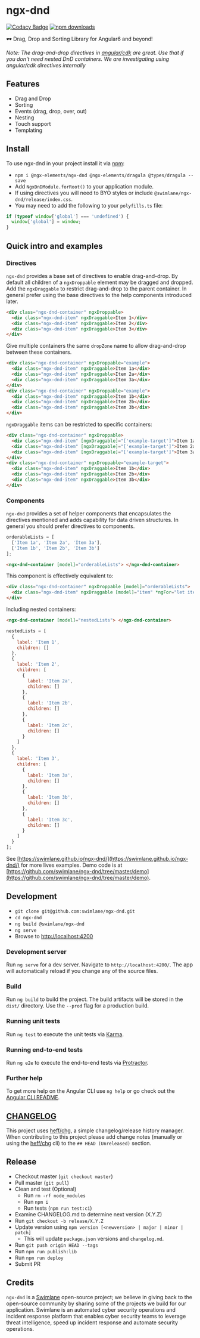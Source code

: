 # ngx-dnd

[![Codacy Badge](https://api.codacy.com/project/badge/Grade/06120385a7c84f18801b7b7c36e9fc82)](https://www.codacy.com/app/hypercubed/ngx-dnd?utm_source=github.com&utm_medium=referral&utm_content=swimlane/ngx-dnd&utm_campaign=Badge_Grade) [![npm downloads](https://img.shields.io/npm/dm/@swimlane/ngx-dnd.svg)](https://npmjs.org/@swimlane/ngx-dnd)

🕶 Drag, Drop and Sorting Library for Angular6 and beyond!

_Note: The drag-and-drop directives in [angular/cdk](https://material.angular.io/cdk/drag-drop/overview) are great. Use that if you don't need nested DnD containers. We are investigating using angular/cdk directives internally_

## Features

- Drag and Drop
- Sorting
- Events (drag, drop, over, out)
- Nesting
- Touch support
- Templating

## Install

To use ngx-dnd in your project install it via [npm](https://www.npmjs.com/package/@swimlane/ngx-dnd):

- `npm i @ngx-elements/ngx-dnd @ngx-elements/dragula @types/dragula --save`
- Add `NgxDnDModule.forRoot()` to your application module.
- If using directives you will need to BYO styles or include `@swimlane/ngx-dnd/release/index.css`.
- You may need to add the following to your `polyfills.ts` file:

```js
if (typeof window['global'] === 'undefined') {
  window['global'] = window;
}
```

## Quick intro and examples

### Directives

`ngx-dnd` provides a base set of directives to enable drag-and-drop. By default all children of a `ngxDroppable` element may be dragged and dropped. Add the `ngxDraggable` to restrict drag-and-drop to the parent container. In general prefer using the base directives to the help components introduced later.

```html
<div class="ngx-dnd-container" ngxDroppable>
  <div class="ngx-dnd-item" ngxDraggable>Item 1</div>
  <div class="ngx-dnd-item" ngxDraggable>Item 2</div>
  <div class="ngx-dnd-item" ngxDraggable>Item 3</div>
</div>
```

Give multiple containers the same `dropZone` name to allow drag-and-drop between these containers.

```html
<div class="ngx-dnd-container" ngxDroppable="example">
  <div class="ngx-dnd-item" ngxDraggable>Item 1a</div>
  <div class="ngx-dnd-item" ngxDraggable>Item 2a</div>
  <div class="ngx-dnd-item" ngxDraggable>Item 3a</div>
</div>
<div class="ngx-dnd-container" ngxDroppable="example">
  <div class="ngx-dnd-item" ngxDraggable>Item 1b</div>
  <div class="ngx-dnd-item" ngxDraggable>Item 2b</div>
  <div class="ngx-dnd-item" ngxDraggable>Item 3b</div>
</div>
```

`ngxDraggable` items can be restricted to specific containers:

```html
<div class="ngx-dnd-container" ngxDroppable>
  <div class="ngx-dnd-item" [ngxDraggable]="['example-target']">Item 1a</div>
  <div class="ngx-dnd-item" [ngxDraggable]="['example-target']">Item 2a</div>
  <div class="ngx-dnd-item" [ngxDraggable]="['example-target']">Item 3a</div>
</div>
<div class="ngx-dnd-container" ngxDroppable="example-target">
  <div class="ngx-dnd-item" ngxDraggable>Item 1b</div>
  <div class="ngx-dnd-item" ngxDraggable>Item 2b</div>
  <div class="ngx-dnd-item" ngxDraggable>Item 3b</div>
</div>
```

### Components

`ngx-dnd` provides a set of helper components that encapsulates the directives mentioned and adds capability for data driven structures. In general you should prefer directives to components.

```js
orderableLists = [
  ['Item 1a', 'Item 2a', 'Item 3a'],
  ['Item 1b', 'Item 2b', 'Item 3b']
];
```

```html
<ngx-dnd-container [model]="orderableLists"> </ngx-dnd-container>
```

This component is effectively equivalent to:

```html
<div class="ngx-dnd-container" ngxDroppable [model]="orderableLists">
  <div class="ngx-dnd-item" ngxDraggable [model]="item" *ngFor="let item of orderableLists">{{item}}</div>
</div>
```

Including nested containers:

```html
<ngx-dnd-container [model]="nestedLists"> </ngx-dnd-container>
```

```js
nestedLists = [
  {
    label: 'Item 1',
    children: []
  },
  {
    label: 'Item 2',
    children: [
      {
        label: 'Item 2a',
        children: []
      },
      {
        label: 'Item 2b',
        children: []
      },
      {
        label: 'Item 2c',
        children: []
      }
    ]
  },
  {
    label: 'Item 3',
    children: [
      {
        label: 'Item 3a',
        children: []
      },
      {
        label: 'Item 3b',
        children: []
      },
      {
        label: 'Item 3c',
        children: []
      }
    ]
  }
];
```

See [https://swimlane.github.io/ngx-dnd/](https://swimlane.github.io/ngx-dnd/) for more lives examples. Demo code is at [https://github.com/swimlane/ngx-dnd/tree/master/demo](https://github.com/swimlane/ngx-dnd/tree/master/demo).

## Development

- `git clone git@github.com:swimlane/ngx-dnd.git`
- `cd ngx-dnd`
- `ng build @swimlane/ngx-dnd`
- `ng serve`
- Browse to [http://localhost:4200](http://localhost:4200)

### Development server

Run `ng serve` for a dev server. Navigate to `http://localhost:4200/`. The app will automatically reload if you change any of the source files.

### Build

Run `ng build` to build the project. The build artifacts will be stored in the `dist/` directory. Use the `--prod` flag for a production build.

### Running unit tests

Run `ng test` to execute the unit tests via [Karma](https://karma-runner.github.io).

### Running end-to-end tests

Run `ng e2e` to execute the end-to-end tests via [Protractor](http://www.protractortest.org/).

### Further help

To get more help on the Angular CLI use `ng help` or go check out the [Angular CLI README](https://github.com/angular/angular-cli/blob/master/README.md).

## [CHANGELOG](https://github.com/swimlane/ngx-dnd/blob/master/CHANGELOG.md)

This project uses [heff/chg](https://github.com/heff/chg), a simple changelog/release history manager. When contributing to this project please add change notes (manually or using the [heff/chg](https://github.com/heff/chg) cli) to the `## HEAD (Unreleased)` section.

## Release

- Checkout master (`git checkout master`)
- Pull master (`git pull`)
- Clean and test (Optional)
  - Run `rm -rf node_modules`
  - Run `npm i`
  - Run tests (`npm run test:ci`)
- Examine CHANGELOG.md to determine next version (X.Y.Z)
- Run `git checkout -b release/X.Y.Z`
- Update version using `npm version [<newversion> | major | minor | patch]`
  - This will update `package.json` versions and `changelog.md`.
- Run `git push origin HEAD --tags`
- Run `npm run publish:lib`
- Run `npm run deploy`
- Submit PR

## Credits

`ngx-dnd` is a [Swimlane](http://swimlane.com) open-source project; we believe in giving back to the open-source community by sharing some of the projects we build for our application. Swimlane is an automated cyber security operations and incident response platform that enables cyber security teams to leverage threat intelligence, speed up incident response and automate security operations.
